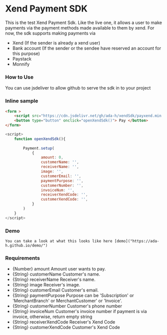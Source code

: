 # Xend Payment SDK

This is the test Xend Payment Sdk. Like the live one, it allows a user to make payments via the payment methods made available to them by xend. For now, the sdk supports making payments
via 
* Xend (If the sender is already a xend user)
* Bank account (If the sender or the sendee have reserved an account for this purpose)
* Paystack 
* Monnify

### How to Use
You can use jsdeliver to allow github to serve the sdk in to your project 

### Inline sample
```html
<form >
    <script src="https://cdn.jsdelivr.net/gh/ada-h/xendSdk/payxend.min.js"></script>
    <button type="button" onclick="openXendSdk()"> Pay </button> 
</form> 
```

``` javascript
<script>
    function openXendSdk(){
    
        Payment.setup(
            {
                amount: 0,
                customerName: '',
                receiverName: '',
                image: '',
                customerEmail: '',
                paymentPurpose: '',
                customerNumber: '',
                invoiceNum: '',
                receiverXendCode: '',
                customerXendCode: '',     
            }
        )
    } 
</script> 
```
### Demo
    You can take a look at what this looks like here [demo]("https://ada-h.github.io/demo/")
    
### Requirements
 * {Number} amount Amount user wants to pay.
 * {String} customerName Customer's name.
 * {String} receiverName Receiver's name.
 * {String} image Receiver's image.
 * {String} customerEmail Customer's email.
 * {String} paymentPurpose Purpose can be 'Subscription' or 'MerchantBranch' or MerchantCustomer' or 'Invoice'.
 * {String} customerNumber Customer's phone number
 * {String} invoiceNum Customer's invoice number if payment is via invoice, otherwise, return empty string
 * {String} receiverXendCode Receiver's Xend Code
 * {String} customerXendCode Customer's Xend Code
